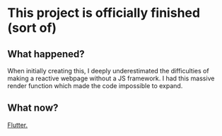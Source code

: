 # This project is officially finished (sort of)
## What happened?
When initially creating this, I deeply underestimated the difficulties of making a reactive webpage without a JS framework. I had this massive render function which made the code impossible to expand.
## What now?
[Flutter.](https://github.com/paytontech/unoweb_flutter)
